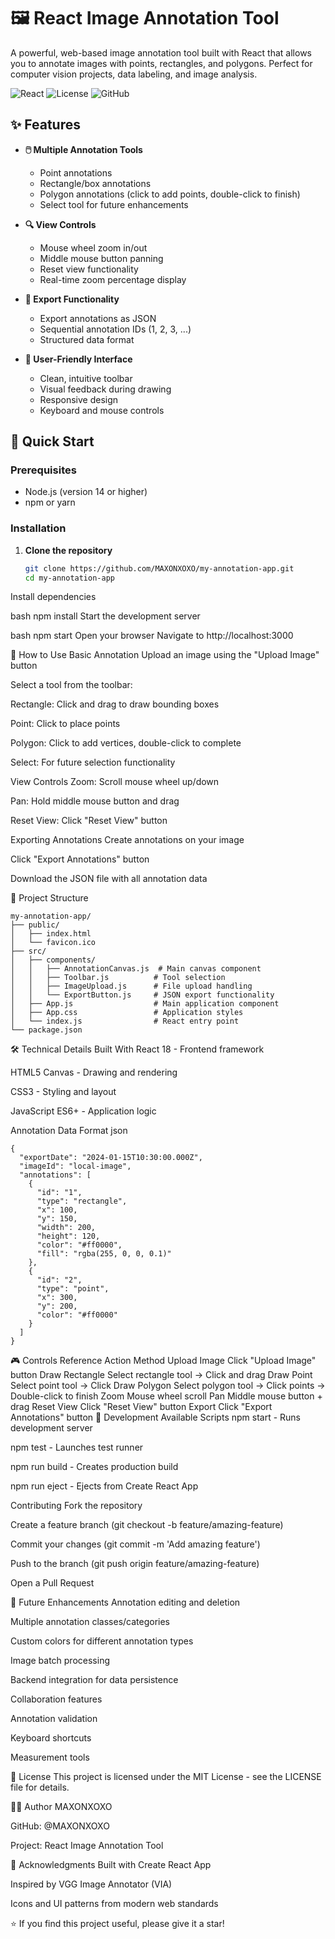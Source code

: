 # 🖼️ React Image Annotation Tool

A powerful, web-based image annotation tool built with React that allows you to annotate images with points, rectangles, and polygons. Perfect for computer vision projects, data labeling, and image analysis.

![React](https://img.shields.io/badge/React-18.2.0-blue)
![License](https://img.shields.io/badge/License-MIT-green)
![GitHub](https://img.shields.io/badge/GitHub-MAXONXOXO-lightgrey)

## ✨ Features

- **🖱️ Multiple Annotation Tools**
  - Point annotations
  - Rectangle/box annotations
  - Polygon annotations (click to add points, double-click to finish)
  - Select tool for future enhancements

- **🔍 View Controls**
  - Mouse wheel zoom in/out
  - Middle mouse button panning
  - Reset view functionality
  - Real-time zoom percentage display

- **💾 Export Functionality**
  - Export annotations as JSON
  - Sequential annotation IDs (1, 2, 3, ...)
  - Structured data format

- **🎨 User-Friendly Interface**
  - Clean, intuitive toolbar
  - Visual feedback during drawing
  - Responsive design
  - Keyboard and mouse controls

## 🚀 Quick Start

### Prerequisites
- Node.js (version 14 or higher)
- npm or yarn

### Installation

1. **Clone the repository**
   ```bash
   git clone https://github.com/MAXONXOXO/my-annotation-app.git
   cd my-annotation-app
Install dependencies

bash
npm install
Start the development server

bash
npm start
Open your browser
Navigate to http://localhost:3000

🎯 How to Use
Basic Annotation
Upload an image using the "Upload Image" button

Select a tool from the toolbar:

Rectangle: Click and drag to draw bounding boxes

Point: Click to place points

Polygon: Click to add vertices, double-click to complete

Select: For future selection functionality

View Controls
Zoom: Scroll mouse wheel up/down

Pan: Hold middle mouse button and drag

Reset View: Click "Reset View" button

Exporting Annotations
Create annotations on your image

Click "Export Annotations" button

Download the JSON file with all annotation data

📁 Project Structure
```
my-annotation-app/
├── public/
│   ├── index.html
│   └── favicon.ico
├── src/
│   ├── components/
│   │   ├── AnnotationCanvas.js  # Main canvas component
│   │   ├── Toolbar.js          # Tool selection
│   │   ├── ImageUpload.js      # File upload handling
│   │   └── ExportButton.js     # JSON export functionality
│   ├── App.js                  # Main application component
│   ├── App.css                 # Application styles
│   └── index.js                # React entry point
└── package.json
```
🛠️ Technical Details
Built With
React 18 - Frontend framework

HTML5 Canvas - Drawing and rendering

CSS3 - Styling and layout

JavaScript ES6+ - Application logic

Annotation Data Format
json
```
{
  "exportDate": "2024-01-15T10:30:00.000Z",
  "imageId": "local-image",
  "annotations": [
    {
      "id": "1",
      "type": "rectangle",
      "x": 100,
      "y": 150,
      "width": 200,
      "height": 120,
      "color": "#ff0000",
      "fill": "rgba(255, 0, 0, 0.1)"
    },
    {
      "id": "2",
      "type": "point",
      "x": 300,
      "y": 200,
      "color": "#ff0000"
    }
  ]
}
```
🎮 Controls Reference
Action	Method
Upload Image	Click "Upload Image" button
Draw Rectangle	Select rectangle tool → Click and drag
Draw Point	Select point tool → Click
Draw Polygon	Select polygon tool → Click points → Double-click to finish
Zoom	Mouse wheel scroll
Pan	Middle mouse button + drag
Reset View	Click "Reset View" button
Export	Click "Export Annotations" button
🔧 Development
Available Scripts
npm start - Runs development server

npm test - Launches test runner

npm run build - Creates production build

npm run eject - Ejects from Create React App

Contributing
Fork the repository

Create a feature branch (git checkout -b feature/amazing-feature)

Commit your changes (git commit -m 'Add amazing feature')

Push to the branch (git push origin feature/amazing-feature)

Open a Pull Request

🚧 Future Enhancements
Annotation editing and deletion

Multiple annotation classes/categories

Custom colors for different annotation types

Image batch processing

Backend integration for data persistence

Collaboration features

Annotation validation

Keyboard shortcuts

Measurement tools

📝 License
This project is licensed under the MIT License - see the LICENSE file for details.

👨‍💻 Author
MAXONXOXO

GitHub: @MAXONXOXO

Project: React Image Annotation Tool

🙏 Acknowledgments
Built with Create React App

Inspired by VGG Image Annotator (VIA)

Icons and UI patterns from modern web standards

⭐ If you find this project useful, please give it a star!


